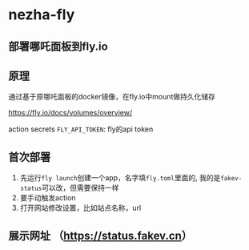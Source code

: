 # nezha-fly
## 部署哪吒面板到fly.io

## 原理
通过基于原哪吒面板的docker镜像，在fly.io中mount做持久化储存 

https://fly.io/docs/volumes/overview/

action secrets 
`FLY_API_TOKEN`: fly的api token

## 首次部署

1. 先运行`fly launch`创建一个app，名字填`fly.toml`里面的, 我的是`fakev-status`可以改，但需要保持一样
2. 要手动触发action
3. 打开网站修改设置，比如站点名称，url
## 展示网址 （<https://status.fakev.cn>）
